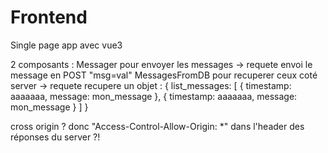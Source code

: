 # Frontend

Single page app avec vue3

2 composants : 
Messager pour envoyer les messages -> requete envoi le message en POST "msg=val"
MessagesFromDB pour recuperer ceux coté server -> requete recupere un objet :
{
    list_messages: [
        {
            timestamp: aaaaaaa,
            message: mon_message
        },
        {
             timestamp: aaaaaaa,
            message: mon_message
        }
    ]
}

cross origin ? donc "Access-Control-Allow-Origin: *" dans l'header des réponses du server ?!